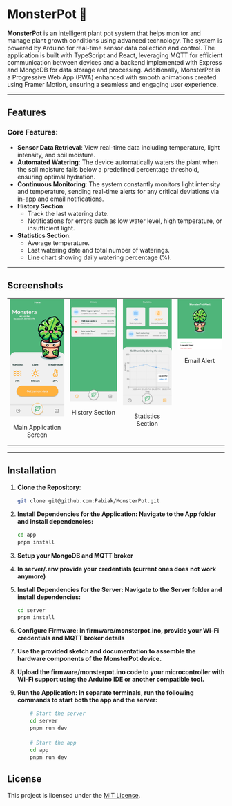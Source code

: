 # MonsterPot 🌱

**MonsterPot** is an intelligent plant pot system that helps monitor and manage plant growth conditions using advanced technology. The system is powered by Arduino for real-time sensor data collection and control. The application is built with TypeScript and React, leveraging MQTT for efficient communication between devices and a backend implemented with Express and MongoDB for data storage and processing. Additionally, MonsterPot is a Progressive Web App (PWA) enhanced with smooth animations created using Framer Motion, ensuring a seamless and engaging user experience.

---

## Features

### Core Features:
- **Sensor Data Retrieval**: View real-time data including temperature, light intensity, and soil moisture.
- **Automated Watering**: The device automatically waters the plant when the soil moisture falls below a predefined percentage threshold, ensuring optimal hydration.
- **Continuous Monitoring**: The system constantly monitors light intensity and temperature, sending real-time alerts for any critical deviations via in-app and email notifications.
- **History Section**:
  - Track the last watering date.
  - Notifications for errors such as low water level, high temperature, or insufficient light.
- **Statistics Section**:
  - Average temperature.
  - Last watering date and total number of waterings.
  - Line chart showing daily watering percentage (%).
---

## Screenshots

<table style="width:100%; text-align:center;">
  <tr>
    <td style="vertical-align:top;">
      <img src="./images/home.png" alt="Main Application Screen" style="width:150px; height:auto;" />
      <p>Main Application Screen</p>
    </td>
    <td style="vertical-align:top;">
      <img src="./images/history.png" alt="History Section" style="width:150px; height:auto;" />
      <p>History Section</p>
    </td>
    <td style="vertical-align:top;">
      <img src="./images/statistics.png" alt="Statistics Section" style="width:150px; height:auto;" />
      <p>Statistics Section</p>
    </td>
    <td style="vertical-align:top;">
      <img src="./images/email.png" alt="Email Alert" style="width:150px; height:auto;" />
      <p>Email Alert</p>
    </td>
  </tr>
</table>



---



## Installation

1. **Clone the Repository**:
   ```bash
   git clone git@github.com:Pabiak/MonsterPot.git
   ```
2. **Install Dependencies for the Application: Navigate to the App folder and install dependencies:**
    ``` bash
    cd app
    pnpm install
    ```
3. **Setup your MongoDB and MQTT broker**

4. **In server/.env provide your credentials (current ones does not work anymore)**

5. **Install Dependencies for the Server: Navigate to the Server folder and install dependencies:**
    ``` bash
    cd server
    pnpm install
    ```

6. **Configure Firmware: In firmware/monsterpot.ino, provide your Wi-Fi credentials and MQTT broker details**

7. **Use the provided sketch and documentation to assemble the hardware components of the MonsterPot device.**

8. **Upload the firmware/monsterpot.ino code to your microcontroller with Wi-Fi support using the Arduino IDE or another compatible tool.**

9. **Run the Application: In separate terminals, run the following commands to start both the app and the server:**
    ```bash
        # Start the server
        cd server
        pnpm run dev

        # Start the app
        cd app
        pnpm run dev
    ```
## License

This project is licensed under the [MIT License](LICENSE).
